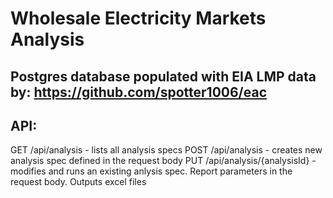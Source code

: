 # Wholesale Electricity Markets Analysis
## Postgres database populated with EIA LMP data by: https://github.com/spotter1006/eac
## API:
GET /api/analysis - lists all analysis specs
POST /api/analysis - creates new analysis spec defined in the request body
PUT /api/analysis/{analysisId} - modifies and runs an existing anlysis spec. Report parameters in the request body. Outputs excel files
